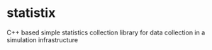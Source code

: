 # statistix
C++ based simple statistics collection library for data collection in a simulation infrastructure
